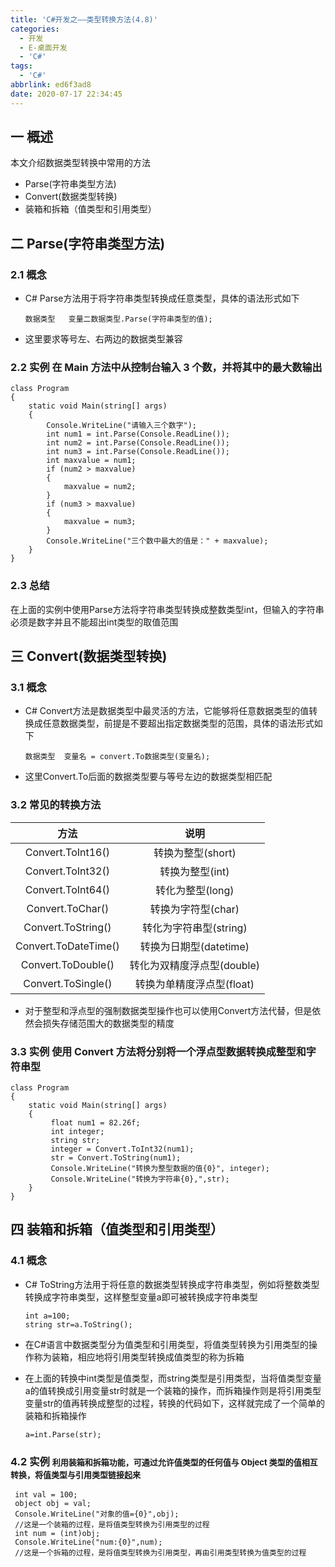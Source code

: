 ```yaml
---
title: 'C#开发之——类型转换方法(4.8)'
categories:
  - 开发
  - E-桌面开发
  - 'C#'
tags:
  - 'C#'
abbrlink: ed6f3ad8
date: 2020-07-17 22:34:45
---
```

## 一 概述

本文介绍数据类型转换中常用的方法

* Parse(字符串类型方法)
* Convert(数据类型转换)
* 装箱和拆箱（值类型和引用类型）

<!--more-->

## 二 Parse(字符串类型方法)

### 2.1 概念

* C# Parse方法用于将字符串类型转换成任意类型，具体的语法形式如下

  ```
  数据类型   变量二数据类型.Parse(字符串类型的值);
  ```
* 这里要求等号左、右两边的数据类型兼容

### 2.2 实例<font size=3> 在 Main 方法中从控制台输入 3 个数，并将其中的最大数输出 </font>

```
class Program
{
    static void Main(string[] args)
    {
        Console.WriteLine("请输入三个数字");
        int num1 = int.Parse(Console.ReadLine());
        int num2 = int.Parse(Console.ReadLine());
        int num3 = int.Parse(Console.ReadLine());
        int maxvalue = num1;
        if (num2 > maxvalue)
        {
            maxvalue = num2;
        }
        if (num3 > maxvalue)
        {
            maxvalue = num3;
        }
        Console.WriteLine("三个数中最大的值是：" + maxvalue);
    }
}
```
### 2.3 总结

在上面的实例中使用Parse方法将字符串类型转换成整数类型int，但输入的字符串必须是数字并且不能超出int类型的取值范围

## 三 Convert(数据类型转换)

### 3.1 概念

* C# Convert方法是数据类型中最灵活的方法，它能够将任意数据类型的值转换成任意数据类型，前提是不要超出指定数据类型的范围，具体的语法形式如下

  ```
  数据类型  变量名 = convert.To数据类型(变量名);
  ```

* 这里Convert.To后面的数据类型要与等号左边的数据类型相匹配

### 3.2 常见的转换方法

|         方法         |            说明            |
| :------------------: | :------------------------: |
|  Convert.ToInt16()   |     转换为整型(short)      |
|  Convert.ToInt32()   |      转换为整型(int)       |
|  Convert.ToInt64()   |      转化为整型(long)      |
|   Convert.ToChar()   |     转换为字符型(char)     |
|  Convert.ToString()  |   转化为字符串型(string)   |
| Convert.ToDateTime() |   转换为日期型(datetime)   |
|  Convert.ToDouble()  | 转化为双精度浮点型(double) |
|  Convert.ToSingle()  | 转换为单精度浮点型(float)  |

* 对于整型和浮点型的强制数据类型操作也可以使用Convert方法代替，但是依然会损失存储范围大的数据类型的精度

### 3.3 实例<font size=3> 使用 Convert 方法将分别将一个浮点型数据转换成整型和字符串型 </font>

```
class Program
{
    static void Main(string[] args)
    {
         float num1 = 82.26f;
         int integer;
         string str;
         integer = Convert.ToInt32(num1);
         str = Convert.ToString(num1);
         Console.WriteLine("转换为整型数据的值{0}", integer);
         Console.WriteLine("转换为字符串{0},",str);
    }
}
```

## 四 装箱和拆箱（值类型和引用类型）

### 4.1 概念

* C# ToString方法用于将任意的数据类型转换成字符串类型，例如将整数类型转换成字符串类型，这样整型变量a即可被转换成字符串类型

  ```
  int a=100;
  string str=a.ToString();
  ```

* 在C#语言中数据类型分为值类型和引用类型，将值类型转换为引用类型的操作称为装箱，相应地将引用类型转换成值类型的称为拆箱

* 在上面的转换中int类型是值类型，而string类型是引用类型，当将值类型变量a的值转换成引用变量str时就是一个装箱的操作，而拆箱操作则是将引用类型变量str的值再转换成整型的过程，转换的代码如下，这样就完成了一个简单的装箱和拆箱操作

  ```
  a=int.Parse(str);
  ```

### 4.2 实例 <font size=2> 利用装箱和拆箱功能，可通过允许值类型的任何值与 Object 类型的值相互转换，将值类型与引用类型链接起来 </font>

```
 int val = 100;
 object obj = val;
 Console.WriteLine("对象的值={0}",obj);
 //这是一个装箱的过程，是将值类型转换为引用类型的过程
 int num = (int)obj;
 Console.WriteLine("num:{0}",num);
 //这是一个拆箱的过程，是将值类型转换为引用类型，再由引用类型转换为值类型的过程
```
